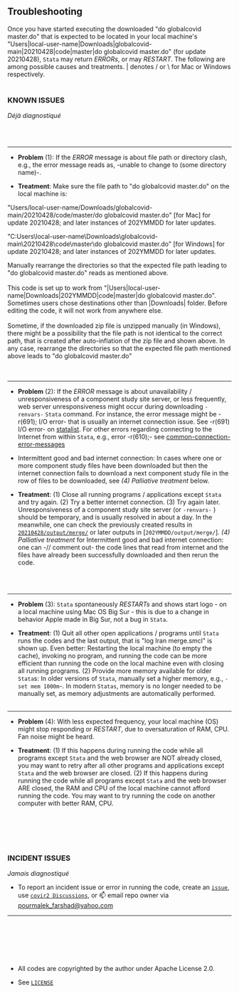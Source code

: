 ## Troubleshooting


Once you have started executing the downloaded "do globalcovid master.do" that is expected to be located in your local machine's "Users|local-user-name|Downloads|globalcovid-main|20210428|code|master|do globalcovid master.do" (for update 20210428), `Stata` may return *ERRORs*, or may *RESTART*. The following are among possible causes and treatments. | denotes / or \ for Mac or Windows respectively. 
<br/><br/>

### KNOWN ISSUES
_Déjà diagnostiqué_ 

<br/><br/>

********************************************************************************************************************************************
* **Problem** (1): If the *ERROR* message is about file path or directory clash, e.g., the error message reads as, -unable to change to (some directory name)-. 

* **Treatment**: Make sure the file path to "do globalcovid master.do" on the local machine is: 

"Users/local-user-name/Downloads/globalcovid-main/20210428/code/master/do globalcovid master.do"  [for Mac]  for update 20210428; and later instances of 202YMMDD for later updates. 

"C:Users\local-user-name\Downloads\globalcovid-main\20210428\code\master\do globalcovid master.do" [for Windows] for update 20210428; and later instances of 202YMMDD for later updates. 

Manually rearrange the directories so that the expected file path leading to "do globalcovid master.do" reads as mentioned above. 
<br/><br/>
This code is set up to work from "|Users|local-user-name|Downloads|202YMMDD|code|master|do globalcovid master.do". Sometimes users chose destinations other than |Downloads| folder. Before editing the code, it will not work from anywhere else.
<br/><br/>
Sometime, if the downloaded zip file is unzipped manually (in Windows), there might be a possibility that the file path is not identical to the correct path, that is created after auto-inflation of the zip file and shown above. In any case, rearrange the directories so that the expected file path mentioned above leads to "do globalcovid master.do"  
<br/><br/>

********************************************************************************************************************************************
* **Problem** (2): If the *ERROR* message is about unavailability / unresponsiveness of a component study site server, or less frequently, web server unresponsiveness might occur during downloading `-renvars-` `Stata` command. For instance, the error message might be -r(691); I/O error- that is usually an internet connection issue. See -r(691) I/O error- on [statalist](https://www.statalist.org/forums/forum/general-stata-discussion/general/1475517-update-all-r-691-i-o-error). For other errors regarding connecting to the Internet from within `Stata`, e.g., error -r(610);- see [common-connection-error-messages](https://www.stata.com/support/faqs/web/common-connection-error-messages/)

* Intermittent good and bad internet connection: 
In cases where one or more component study files have been downloaded but then the internet connection fails to download a next component study file in the row of files to be downloaded, see _(4) Palliative treatment_  below.

* **Treatment**: (1) Close all running programs / applications except `Stata` and try again. (2) Try a better internet connection. (3) Try again later. 
Unresponsiveness of a component study site server (or `-renvars-` ) should be temporary, and is usually resolved in about a day. In the meanwhile, one can check the previously created results in [`20210428/output/merge/`](https://github.com/pourmalek/globalcovid/tree/main/20210428/output/merge) or later outputs in [`202YMMDD/output/merge/`]. _(4) Palliative treatment_ for Intermittent good and bad internet connection: one can -// comment out- the code lines that read from internet and the files have already been successfully downloaded and then rerun the code. 

<br/><br/>

********************************************************************************************************************************************
* **Problem** (3): `Stata` spontaneously *RESTARTs* and shows start logo - on a local machine using Mac OS Big Sur - this is due to a change in behavior Apple made in Big Sur, not a bug in `Stata`.

* **Treatment**: (1) Quit all other open applications / programs until `Stata` runs the codes and the last output, that is "log Iran merge.smcl" is shown up. Even better: Restarting the local machine (to empty the cache), invoking no program, and running the code can be more efficient than running the code on the local machine even with closing all running programs. (2) Provide more memory available for older `Stata`s: In older versions of `Stata`, manually set a higher memory, e.g., `-set mem 1000m`-. In modern `Statas`, memory is no longer needed to be manually set, as memory adjustments are automatically performed.
<br/><br/>

********************************************************************************************************************************************
* **Problem** (4): With less expected frequency, your local machine (OS) might stop responding or *RESTART*, due to oversaturation of RAM, CPU. Fan noise might be heard. 

* **Treatment**: (1) If this happens during running the code while all programs except `Stata` and the web browser are NOT already closed, you may want to retry after all other programs and applications except `Stata` and the web browser are closed. (2) If this happens during running the code while all programs except `Stata` and the web browser ARE closed, the RAM and CPU of the local machine cannot afford running the code. You may want to try running the code on another computer with better RAM, CPU.



<br/><br/>
<br/><br/>


### INCIDENT ISSUES
_Jamais diagnostiqué_

* To report an incident issue or error in running the code, create an [`issue`](https://github.com/pourmalek/globalcovid/issues), use [`covir2 Discussions`](https://github.com/pourmalek/globalcovid/discussions), or 📫 email repo owner via pourmalek_farshad@yahoo.com

********************************************************************************************************************************************

<br/><br/>

<br/><br/>


* All codes are copyrighted by the author under Apache License 2.0.

* See [`LICENSE`](https://github.com/pourmalek/globalcovid/blob/main/LICENSE)

<br/><br/>

